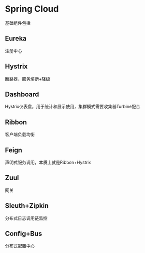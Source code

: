 # Spring Cloud

基础组件包括

## Eureka

注册中心

## Hystrix

断路器，服务熔断+降级

## Dashboard

Hystrix仪表盘，用于统计和展示使用，集群模式需要收集器Turbine配合

## Ribbon

客户端负载均衡

## Feign

声明式服务调用，本质上就是Ribbon+Hystrix

## Zuul

网关

## Sleuth+Zipkin

分布式日志调用链监控

## Config+Bus

分布式配置中心

